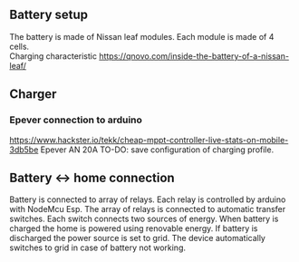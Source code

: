 ## Battery setup
The battery is made of Nissan leaf modules. Each module is made of 4 cells.  
Charging characteristic https://qnovo.com/inside-the-battery-of-a-nissan-leaf/

## Charger
### Epever connection to arduino
https://www.hackster.io/tekk/cheap-mppt-controller-live-stats-on-mobile-3db5be
Epever AN 20A
TO-DO: save configuration of charging profile.

## Battery <-> home connection
Battery is connected to array of relays. Each relay is controlled by arduino with NodeMcu Esp. 
The array of relays is connected to automatic transfer switches. Each switch connects two sources of energy. When battery is charged
the home is powered using renovable energy. If battery is discharged the power source is set to grid. The device automatically switches to grid in case of 
battery not working.
